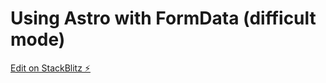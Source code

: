 # Using Astro with FormData (difficult mode)

[Edit on StackBlitz ⚡️](https://stackblitz.com/edit/github-a2gvve)
